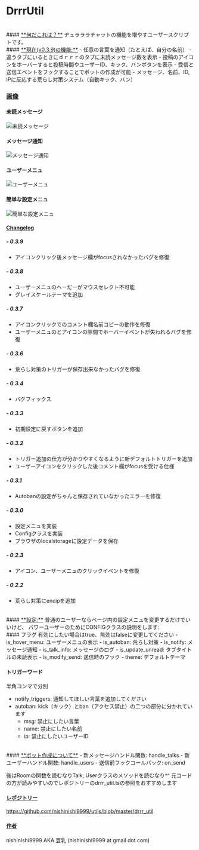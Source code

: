 # **DrrrUtil**
<br>
#### <u>**何だこれは？**</u>
ヂュラララチャットの機能を増やすユーザースクリプトです。
<br>
#### <u>**現在(v0.3.9)の機能:**</u>
- 任意の言葉を通知（たとえば、自分の名前）
- 違うタブにいるときにｄｒｒｒのタブに未読メッセージ数を表示
- 投稿のアイコンをホーバーすると投稿時間やユーザーID、キック、バンボタンを表示
- 受信と送信エベントをフックすることでボットの作成が可能
- メッセージ、名前、ID, IPに反応する荒らし対策システム（自動キック、バン）

### <u>**画像**</u>

#### 未読メッセージ
![未読メッセージ](https://i.imgsafe.org/8e/8e3d93c268.png "未読メッセージ")
<br>
#### メッセージ通知
![メッセージ通知](https://i.imgsafe.org/8e/8e3d93c492.png "メッセージ通知")
<br>
#### ユーザーメニュ
![ユーザーメニュ](https://i.imgsafe.org/8e/8e44c6d9f4.png "ユーザーメニュ")
<br>
#### 簡単な設定メニュ
![簡単な設定メニュ](https://i.imgsafe.org/b4/b45cff3f4a.png "簡単な設定メニュ")
<br>
#### <u>**Changelog**</u>
##### - 0.3.9
  - アイコンクリック後メッセージ欄がfocusされなかったバグを修復

##### - 0.3.8
  - ユーザーメニュのへーだーがマウスセレクト不可能
  - グレイスケールテーマを追加

##### - 0.3.7
  - アイコンクリックでのコメント欄名前コピーの動作を修復
  - ユーザーメニュのとアイコンの隙間でホーバーイベントが失われるバグを修復

##### - 0.3.6
  - 荒らし対策のトリガーが保存出来なかったバグを修復

##### - 0.3.4
  - バグフィックス

##### - 0.3.3
  - 初期設定に戻すボタンを追加

##### - 0.3.2
  - トリガー追加の仕方が分かりやすくなるように新デフォルトトリガーを追加
  - ユーザーアイコンをクリックした後コメント欄がfocusを受ける仕様

##### - 0.3.1
  - Autobanの設定がちゃんと保存されていなかったエラーを修復

##### - 0.3.0
  - 設定メニュを実装
  - Configクラスを実装
  - ブラウザのlocalstorageに設定データを保存

##### - 0.2.3
  - アイコン、ユーザーメニュのクリックイベントを修復

##### - 0.2.2
  - 荒らし対策にencipを追加

<br>
#### <u>**設定:**</u>
普通のユーザーならページ内の設定メニュを変更するだけでいいけど、
パワーユーザーのためにCONFIGクラスの説明をします:
<br>
#### フラグ
有効にしたい場合はtrue、無効はfalseに変更してください
- is_hover_menu: ユーザーメニュの表示
- is_autoban: 荒らし対策
- is_notify: メッセージ通知
- is_talk_info: メッセージのログ
- is_update_unread: タブタイトルの未読表示
- is_modify_send: 送信時のフック
- theme: デフォルトテーマ

#### トリガーワード
半角コンマで分別

- notify_triggers: 通知してほしい言葉を追加してください
- autoban: kick（キック）とban（アクセス禁止）の二つの部分に分かれています
  - msg: 禁止にしたい言葉
  - name: 禁止にしたい名前
  - ip: 禁止にしたいユーザーID

<br>
#### <u>**ボット作成について**</u>
- 新メッセージハンドル関数: handle_talks
- 新ユーザーハンドル関数: handle_users
- 送信前フックコールバック: on_send

後はRoomの関数を読むなりTalk, Userクラスのメソッドを読むなり^^
元コードの方が読みやすいのでレポジトリーのdrrr_util.tsの参照をおすすめします
<br>
#### <u>**レポジトリー**</u>
https://github.com/nishinishi9999/utils/blob/master/drrr_util
<br>
#### <u>**作者**</u>
nishinishi9999 AKA 豆乳 (nishinishi9999 at gmail dot com)
<br><br>